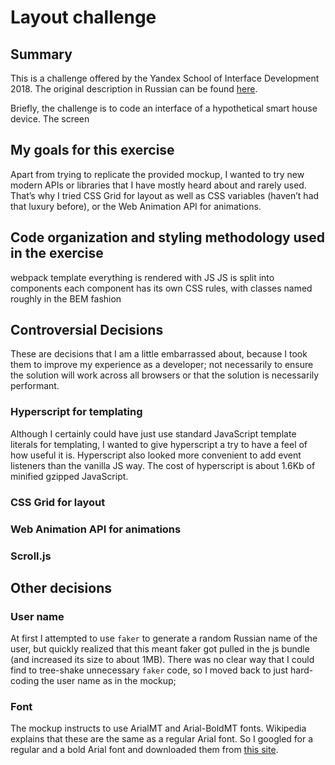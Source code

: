 # Layout challenge

## Summary
This is a challenge offered by the Yandex School of Interface Development 2018. The original description in Russian can be found [here](docs/README.md).

Briefly, the challenge is to code an interface of a hypothetical smart house device. The screen

## My goals for this exercise
Apart from trying to replicate the provided mockup, I wanted to try new modern APIs or libraries that I have mostly heard about and rarely used. That’s why I tried CSS Grid for layout as well as CSS variables (haven’t had that luxury before), or the Web Animation API for animations.

## Code organization and styling methodology used in the exercise
webpack template
everything is rendered with JS
JS is split into components
each component has its own CSS rules, with classes named roughly in the BEM fashion

## Controversial Decisions

These are decisions that I am a little embarrassed about, because I took them to improve my experience as a developer; not necessarily to ensure the solution will work across all browsers or that the solution is necessarily performant.

### Hyperscript for templating

Although I certainly could have just use standard JavaScript template literals for templating, I wanted to give hyperscript a try to have a feel of how useful it is. Hyperscript also looked more convenient to add event listeners than the vanilla JS way. The cost of hyperscript is about 1.6Kb of minified gzipped JavaScript.

### CSS Grid for layout

### Web Animation API for animations

### Scroll.js

## Other decisions

### User name
At first I attempted to use `faker` to generate a random Russian name of the user, but quickly realized that this meant faker got pulled in the js bundle (and increased its size to about 1MB). There was no clear way that I could find to tree-shake unnecessary `faker` code, so I moved back to just hard-coding the user name as in the mockup;

### Font
The mockup instructs to use ArialMT and Arial-BoldMT fonts. Wikipedia explains that these are the same as a regular Arial font. So I googled for a regular and a bold Arial font and downloaded them from [this site](https://webfonts.pro/base-web-fonts/).
